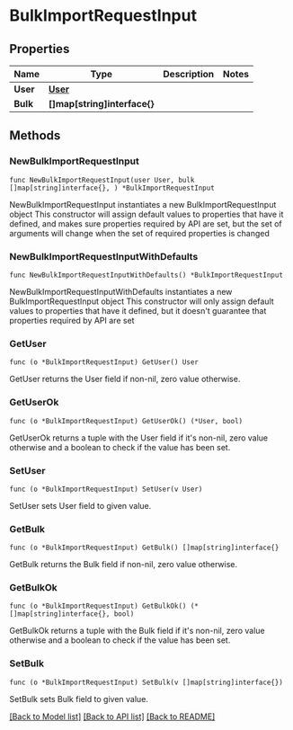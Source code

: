 # BulkImportRequestInput

## Properties

Name | Type | Description | Notes
------------ | ------------- | ------------- | -------------
**User** | [**User**](User.md) |  | 
**Bulk** | **[]map[string]interface{}** |  | 

## Methods

### NewBulkImportRequestInput

`func NewBulkImportRequestInput(user User, bulk []map[string]interface{}, ) *BulkImportRequestInput`

NewBulkImportRequestInput instantiates a new BulkImportRequestInput object
This constructor will assign default values to properties that have it defined,
and makes sure properties required by API are set, but the set of arguments
will change when the set of required properties is changed

### NewBulkImportRequestInputWithDefaults

`func NewBulkImportRequestInputWithDefaults() *BulkImportRequestInput`

NewBulkImportRequestInputWithDefaults instantiates a new BulkImportRequestInput object
This constructor will only assign default values to properties that have it defined,
but it doesn't guarantee that properties required by API are set

### GetUser

`func (o *BulkImportRequestInput) GetUser() User`

GetUser returns the User field if non-nil, zero value otherwise.

### GetUserOk

`func (o *BulkImportRequestInput) GetUserOk() (*User, bool)`

GetUserOk returns a tuple with the User field if it's non-nil, zero value otherwise
and a boolean to check if the value has been set.

### SetUser

`func (o *BulkImportRequestInput) SetUser(v User)`

SetUser sets User field to given value.


### GetBulk

`func (o *BulkImportRequestInput) GetBulk() []map[string]interface{}`

GetBulk returns the Bulk field if non-nil, zero value otherwise.

### GetBulkOk

`func (o *BulkImportRequestInput) GetBulkOk() (*[]map[string]interface{}, bool)`

GetBulkOk returns a tuple with the Bulk field if it's non-nil, zero value otherwise
and a boolean to check if the value has been set.

### SetBulk

`func (o *BulkImportRequestInput) SetBulk(v []map[string]interface{})`

SetBulk sets Bulk field to given value.



[[Back to Model list]](../README.md#documentation-for-models) [[Back to API list]](../README.md#documentation-for-api-endpoints) [[Back to README]](../README.md)


